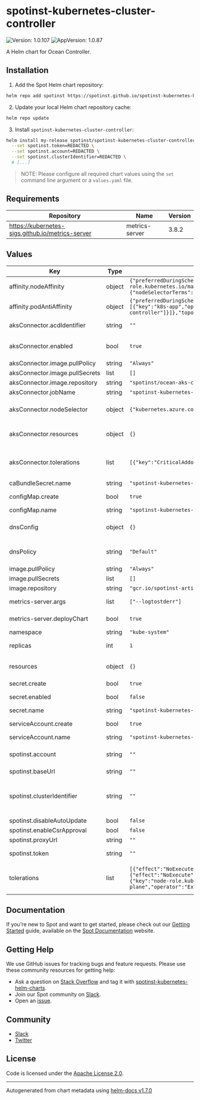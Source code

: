 # spotinst-kubernetes-cluster-controller

![Version: 1.0.107](https://img.shields.io/badge/Version-1.0.107-informational?style=flat-square) ![AppVersion: 1.0.87](https://img.shields.io/badge/AppVersion-1.0.87-informational?style=flat-square)

A Helm chart for Ocean Controller.

## Installation

1. Add the Spot Helm chart repository:

```sh
helm repo add spotinst https://spotinst.github.io/spotinst-kubernetes-helm-charts
```

2. Update your local Helm chart repository cache:

```sh
helm repo update
```

3. Install `spotinst-kubernetes-cluster-controller`:

```sh
helm install my-release spotinst/spotinst-kubernetes-cluster-controller \
  --set spotinst.token=REDACTED \
  --set spotinst.account=REDACTED \
  --set spotinst.clusterIdentifier=REDACTED \
  # [...]
```

> NOTE: Please configure all required chart values using the `set` command line argument or a `values.yaml` file.

## Requirements

| Repository | Name | Version |
|------------|------|---------|
| https://kubernetes-sigs.github.io/metrics-server | metrics-server | 3.8.2 |

## Values

| Key | Type | Default | Description |
|-----|------|---------|-------------|
| affinity.nodeAffinity | object | `{"preferredDuringSchedulingIgnoredDuringExecution":[{"preference":{"matchExpressions":[{"key":"node-role.kubernetes.io/master","operator":"Exists"}]},"weight":100}],"requiredDuringSchedulingIgnoredDuringExecution":{"nodeSelectorTerms":[{"matchExpressions":[{"key":"kubernetes.io/os","operator":"NotIn","values":["windows"]}]}]}}` | (Optional) Node affinity. |
| affinity.podAntiAffinity | object | `{"preferredDuringSchedulingIgnoredDuringExecution":[{"podAffinityTerm":{"labelSelector":{"matchExpressions":[{"key":"k8s-app","operator":"In","values":["spotinst-kubernetes-cluster-controller"]}]},"topologyKey":"kubernetes.io/hostname"},"weight":50}]}` | (Optional) Pod anti-affinity. |
| aksConnector.acdIdentifier | string | `""` | (Optional) Unique identifier used by the Ocean AKS Connector when importing an AKS cluster. |
| aksConnector.enabled | bool | `true` | (Optional) Controls whether the Ocean AKS Connector should be deployed (requires a valid `aksConnector.acdIdentifier`). |
| aksConnector.image.pullPolicy | string | `"Always"` | (Optional) Image pull policy. |
| aksConnector.image.pullSecrets | list | `[]` | (Optional) Image pull secrets. |
| aksConnector.image.repository | string | `"spotinst/ocean-aks-connector:1.0.8"` | (Optional) Image repository. |
| aksConnector.jobName | string | `"spotinst-kubernetes-cluster-controller-aks-connector"` | (Optional) Job name. |
| aksConnector.nodeSelector | object | `{"kubernetes.azure.com/mode":"system"}` | (Optional) Node selection constraints. Ref: https://kubernetes.io/docs/concepts/scheduling-eviction/assign-pod-node/#nodeselector |
| aksConnector.resources | object | `{}` | (Optional) Resource requests and limits. Ref: http://kubernetes.io/docs/user-guide/compute-resources/ |
| aksConnector.tolerations | list | `[{"key":"CriticalAddonsOnly","operator":"Exists"}]` | (Optional) Tolerations for nodes that have taints on them. Ref: https://kubernetes.io/docs/concepts/configuration/taint-and-toleration/ |
| caBundleSecret.name | string | `"spotinst-kubernetes-cluster-controller-ca-bundle"` | (Optional) Secret name. |
| configMap.create | bool | `true` | (Optional) Controls whether a ConfigMap should be created. |
| configMap.name | string | `"spotinst-kubernetes-cluster-controller-config"` | (Optional) ConfigMap name. |
| dnsConfig | object | `{}` | (Optional) DNS config. Ref: https://kubernetes.io/docs/concepts/services-networking/dns-pod-service/ |
| dnsPolicy | string | `"Default"` | (Optional) DNS policy. Ref: https://kubernetes.io/docs/concepts/services-networking/dns-pod-service/#pod-s-dns-policy |
| image.pullPolicy | string | `"Always"` | (Optional) Image pull policy. |
| image.pullSecrets | list | `[]` | (Optional) Image pull secrets. |
| image.repository | string | `"gcr.io/spotinst-artifacts/kubernetes-cluster-controller"` | (Optional) Image repository. |
| metrics-server.args | list | `["--logtostderr"]` | (Optional) Arguments to pass to metrics-server on start up. |
| metrics-server.deployChart | bool | `true` | (Optional) Specifies whether the metrics-server chart should be deployed. |
| namespace | string | `"kube-system"` | (Optional) Default namespace. |
| replicas | int | `1` | (Optional) configure the amount of replicas for the controller |
| resources | object | `{}` | (Optional) Resource requests and limits. Ref: http://kubernetes.io/docs/user-guide/compute-resources/ |
| secret.create | bool | `true` | (Optional) Controls whether a Secret should be created. |
| secret.enabled | bool | `false` | (Optional) Use a Secret instead of a ConfigMap to store credentials. Disabled for backward compatibility. |
| secret.name | string | `"spotinst-kubernetes-cluster-controller"` | (Optional) Secret name. |
| serviceAccount.create | bool | `true` | (Optional) Controls whether a ServiceAccount should be created. |
| serviceAccount.name | string | `"spotinst-kubernetes-cluster-controller"` | (Optional) Service account name. |
| spotinst.account | string | `""` | (Required) Spot Account. Ref: https://docs.spot.io/administration/organizations?id=account |
| spotinst.baseUrl | string | `""` | (Optional) Base URL. |
| spotinst.clusterIdentifier | string | `""` | (Required) Unique identifier used by the Ocean Controller to connect between the Ocean backend and the Kubernetes cluster. Ref: https://docs.spot.io/ocean/tutorials/spot-kubernetes-controller/ |
| spotinst.disableAutoUpdate | bool | `false` | (Optional) Disable auto update. |
| spotinst.enableCsrApproval | bool | `false` | (Optional) Enable CSR approval. |
| spotinst.proxyUrl | string | `""` | (Optional) Proxy URL. |
| spotinst.token | string | `""` | (Required) Spot Token. Ref: https://docs.spot.io/administration/api/create-api-token |
| tolerations | list | `[{"effect":"NoExecute","key":"node.kubernetes.io/not-ready","operator":"Exists","tolerationSeconds":150},{"effect":"NoExecute","key":"node.kubernetes.io/unreachable","operator":"Exists","tolerationSeconds":150},{"key":"node-role.kubernetes.io/master","operator":"Exists"},{"key":"node-role.kubernetes.io/control-plane","operator":"Exists"}]` | (Optional) Tolerations for nodes that have taints on them. Ref: https://kubernetes.io/docs/concepts/configuration/taint-and-toleration/ |

## Documentation

If you're new to Spot and want to get started, please check out our [Getting Started](https://docs.spot.io/connect-your-cloud-provider/) guide, available on the [Spot Documentation](https://docs.spot.io/) website.

## Getting Help

We use GitHub issues for tracking bugs and feature requests. Please use these community resources for getting help:

- Ask a question on [Stack Overflow](https://stackoverflow.com/) and tag it with [spotinst-kubernetes-helm-charts](https://stackoverflow.com/questions/tagged/spotinst-kubernetes-helm-charts/).
- Join our Spot community on [Slack](http://slack.spotinst.com/).
- Open an [issue](https://github.com/spotinst/spotinst-kubernetes-helm-charts/issues/new/choose/).

## Community

- [Slack](http://slack.spotinst.com/)
- [Twitter](https://twitter.com/spotinst/)

## License

Code is licensed under the [Apache License 2.0](https://github.com/spotinst/spotinst-kubernetes-helm-charts/blob/master/LICENSE/).

----------------------------------------------
Autogenerated from chart metadata using [helm-docs v1.7.0](https://github.com/norwoodj/helm-docs/releases/v1.7.0)
